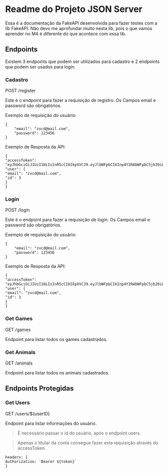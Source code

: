 # Readme do Projeto JSON Server

Essa é a documentação da FakeAPI desenvolvida para fazer testes com a lib FakeAPI. Não devo me aprofundar muito nesta lib, pois o que vamos aprender no M4 é diferente do que acontece com essa lib.

## Endpoints

Existem 3 endpoints que podem ser utilizados para cadastro e 2 endpoints que podem ser usados para login.

### Cadastro

POST /register

Este é o endpoint para fazer a requisição de registro.
Os Campos email e password são obrigatórios.

Exemplo de requisição do usuário:
```
{
    "email": "zxcd@mail.com",
    "password": 123456
}
```
Exemplo de Resposta da API:
```
{
"accessToken": "eyJhbGciOiJIUzI1NiIsInR5cCI6IkpXVCJ9.eyJlbWFpbCI6Inp4Y2RAbWFpbC5jb20iLCJpYXQiOjE2NzE2MzUyNzIsImV4cCI6MTY3MTYzODg3Miwic3ViIjoiMyJ9.S6XpMubmbqdHWgIsaMVxR2n0mwoIYE3nGk5m25hsKNQ",
"user": {
"email": "zxcd@mail.com",
"id": 3
}
}
```

### Login

POST /login

Este é o endpoint para fazer a requisição de login.
Os Campos email e password são obrigatórios.

Exemplo de requisição do usuário:
```
{
    "email": "zxcd@mail.com",
    "password": 123456
}
```
Exemplo de Resposta da API:
```
{
"accessToken": "eyJhbGciOiJIUzI1NiIsInR5cCI6IkpXVCJ9.eyJlbWFpbCI6Inp4Y2RAbWFpbC5jb20iLCJpYXQiOjE2NzE2MzUzNTUsImV4cCI6MTY3MTYzODk1NSwic3ViIjoiMyJ9.f0xHBK1VWGP2Ddt425uL8wJAhohHiNiZe3QZ4JErqOc",
"user": {
"email": "zxcd@mail.com",
"id": 3
}
}
```

### Get Games

GET /games

Endpoint para listar todos os games cadastrados.

### Get Animals

GET /animals

Endpoint para listar todos os animais cadastrados.


## Endpoints Protegidas

### Get Users

GET /users/${userID}

Endpoint para listar informações do usuário.
>É necessário passar o id do usuário, após o endpoint users.

>Apenas o titular da conta consegue fazer esta requisição através do accessToken.
```
headers: {
Authorization: `Bearer ${token}`
}
```
